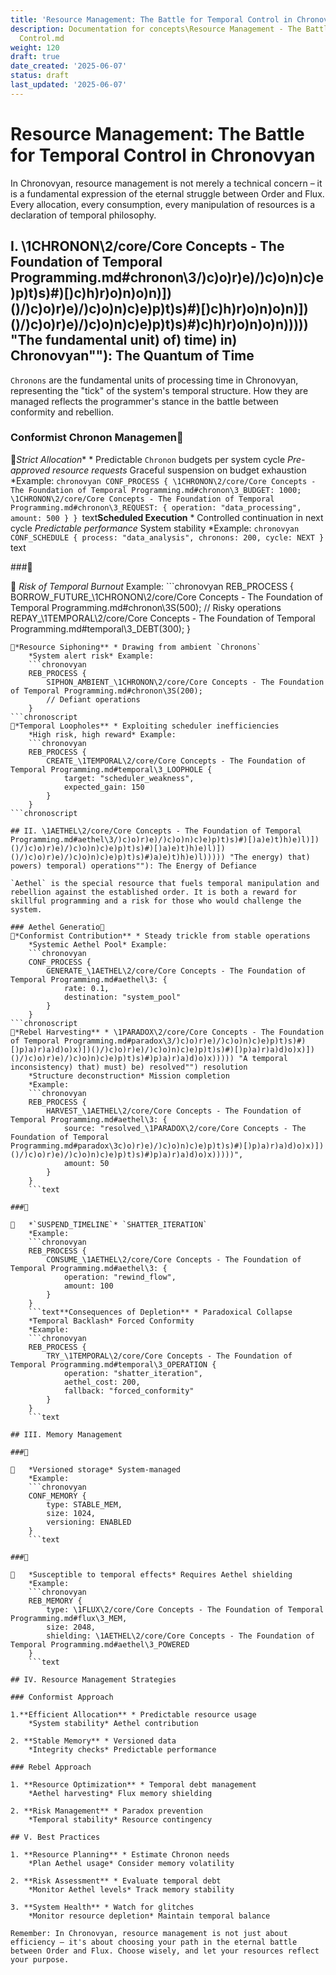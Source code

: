 ```yaml
---
title: 'Resource Management: The Battle for Temporal Control in Chronovyan and) runtime")'
description: Documentation for concepts\Resource Management - The Battle for Temporal
  Control.md
weight: 120
draft: true
date_created: '2025-06-07'
status: draft
last_updated: '2025-06-07'
---
```


# Resource Management: The Battle for Temporal Control in Chronovyan

In Chronovyan, resource management is not merely a technical concern – it is a fundamental expression of the eternal struggle between Order and Flux. Every allocation, every consumption, every manipulation of resources is a declaration of temporal philosophy.

## I. \1CHRONON\2/core/Core Concepts - The Foundation of Temporal Programming.md#chronon\3/)c)o)r)e)/)c)o)n)c)e)p)t)s)#)[)c)h)r)o)n)o)n)])()/)c)o)r)e)/)c)o)n)c)e)p)t)s)#)[)c)h)r)o)n)o)n)])()/)c)o)r)e)/)c)o)n)c)e)p)t)s)#)c)h)r)o)n)o)n))))) "The fundamental unit) of) time) in) Chronovyan""): The Quantum of Time

`Chronons` are the fundamental units of processing time in Chronovyan, representing the "tick" of the system's temporal structure. How they are managed reflects the programmer's stance in the battle between conformity and rebellion.

### Conformist Chronon Managemen
*Strict Allocation** * Predictable `Chronon` budgets per system cycle
    *Pre-approved resource requests* Graceful suspension on budget exhaustion
    *Example:
    ```chronovyan
    CONF_PROCESS {
        \1CHRONON\2/core/Core Concepts - The Foundation of Temporal Programming.md#chronon\3_BUDGET: 1000;
        \1CHRONON\2/core/Core Concepts - The Foundation of Temporal Programming.md#chronon\3_REQUEST: {
            operation: "data_processing",
            amount: 500
        }
    }
    ```text**Scheduled Execution** * Controlled continuation in next cycle
    *Predictable performance* System stability
    *Example:
    ```chronovyan
    CONF_SCHEDULE {
        process: "data_analysis",
        chronons: 200,
        cycle: NEXT
    }
    ```text

###

   *Risk of Temporal Burnout* Example:
    ```chronovyan
    REB_PROCESS {
        BORROW_FUTURE_\1CHRONON\2/core/Core Concepts - The Foundation of Temporal Programming.md#chronon\3S(500);
        // Risky operations
        REPAY_\1TEMPORAL\2/core/Core Concepts - The Foundation of Temporal Programming.md#temporal\3_DEBT(300);
    }
```chronoscript
*Resource Siphoning** * Drawing from ambient `Chronons`
    *System alert risk* Example:
    ```chronovyan
    REB_PROCESS {
        SIPHON_AMBIENT_\1CHRONON\2/core/Core Concepts - The Foundation of Temporal Programming.md#chronon\3S(200);
        // Defiant operations
    }
```chronoscript
*Temporal Loopholes** * Exploiting scheduler inefficiencies
    *High risk, high reward* Example:
    ```chronovyan
    REB_PROCESS {
        CREATE_\1TEMPORAL\2/core/Core Concepts - The Foundation of Temporal Programming.md#temporal\3_LOOPHOLE {
            target: "scheduler_weakness",
            expected_gain: 150
        }
    }
```chronoscript

## II. \1AETHEL\2/core/Core Concepts - The Foundation of Temporal Programming.md#aethel\3/)c)o)r)e)/)c)o)n)c)e)p)t)s)#)[)a)e)t)h)e)l)])()/)c)o)r)e)/)c)o)n)c)e)p)t)s)#)[)a)e)t)h)e)l)])()/)c)o)r)e)/)c)o)n)c)e)p)t)s)#)a)e)t)h)e)l))))) "The energy) that) powers) temporal) operations""): The Energy of Defiance

`Aethel` is the special resource that fuels temporal manipulation and rebellion against the established order. It is both a reward for skillful programming and a risk for those who would challenge the system.

### Aethel Generatio
*Conformist Contribution** * Steady trickle from stable operations
    *Systemic Aethel Pool* Example:
    ```chronovyan
    CONF_PROCESS {
        GENERATE_\1AETHEL\2/core/Core Concepts - The Foundation of Temporal Programming.md#aethel\3: {
            rate: 0.1,
            destination: "system_pool"
        }
    }
```chronoscript
*Rebel Harvesting** * \1PARADOX\2/core/Core Concepts - The Foundation of Temporal Programming.md#paradox\3/)c)o)r)e)/)c)o)n)c)e)p)t)s)#)[)p)a)r)a)d)o)x)])()/)c)o)r)e)/)c)o)n)c)e)p)t)s)#)[)p)a)r)a)d)o)x)])()/)c)o)r)e)/)c)o)n)c)e)p)t)s)#)p)a)r)a)d)o)x))))) "A temporal inconsistency) that) must) be) resolved"") resolution
    *Structure deconstruction* Mission completion
    *Example:
    ```chronovyan
    REB_PROCESS {
        HARVEST_\1AETHEL\2/core/Core Concepts - The Foundation of Temporal Programming.md#aethel\3: {
            source: "resolved_\1PARADOX\2/core/Core Concepts - The Foundation of Temporal Programming.md#paradox\3c)o)r)e)/)c)o)n)c)e)p)t)s)#)[)p)a)r)a)d)o)x)])()/)c)o)r)e)/)c)o)n)c)e)p)t)s)#)p)a)r)a)d)o)x)))))",
            amount: 50
        }
    }
    ```text

###

   *`SUSPEND_TIMELINE`* `SHATTER_ITERATION`
    *Example:
    ```chronovyan
    REB_PROCESS {
        CONSUME_\1AETHEL\2/core/Core Concepts - The Foundation of Temporal Programming.md#aethel\3: {
            operation: "rewind_flow",
            amount: 100
        }
    }
    ```text**Consequences of Depletion** * Paradoxical Collapse
    *Temporal Backlash* Forced Conformity
    *Example:
    ```chronovyan
    REB_PROCESS {
        TRY_\1TEMPORAL\2/core/Core Concepts - The Foundation of Temporal Programming.md#temporal\3_OPERATION {
            operation: "shatter_iteration",
            aethel_cost: 200,
            fallback: "forced_conformity"
        }
    }
    ```text

## III. Memory Management

###

   *Versioned storage* System-managed
    *Example:
    ```chronovyan
    CONF_MEMORY {
        type: STABLE_MEM,
        size: 1024,
        versioning: ENABLED
    }
    ```text

###

   *Susceptible to temporal effects* Requires Aethel shielding
    *Example:
    ```chronovyan
    REB_MEMORY {
        type: \1FLUX\2/core/Core Concepts - The Foundation of Temporal Programming.md#flux\3_MEM,
        size: 2048,
        shielding: \1AETHEL\2/core/Core Concepts - The Foundation of Temporal Programming.md#aethel\3_POWERED
    }
    ```text

## IV. Resource Management Strategies

### Conformist Approach

1.**Efficient Allocation** * Predictable resource usage
    *System stability* Aethel contribution

2. **Stable Memory** * Versioned data
    *Integrity checks* Predictable performance

### Rebel Approach

1. **Resource Optimization** * Temporal debt management
    *Aethel harvesting* Flux memory shielding

2. **Risk Management** * Paradox prevention
    *Temporal stability* Resource contingency

## V. Best Practices

1. **Resource Planning** * Estimate Chronon needs
    *Plan Aethel usage* Consider memory volatility

2. **Risk Assessment** * Evaluate temporal debt
    *Monitor Aethel levels* Track memory stability

3. **System Health** * Watch for glitches
    *Monitor resource depletion* Maintain temporal balance

Remember: In Chronovyan, resource management is not just about efficiency – it's about choosing your path in the eternal battle between Order and Flux. Choose wisely, and let your resources reflect your purpose.